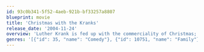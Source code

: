 ```yaml
---
id: 93c0b341-5f52-4aeb-921b-bf33257a8807
blueprint: movie
title: 'Christmas with the Kranks'
release_date: '2004-11-24'
overview: 'Luther Krank is fed up with the commerciality of Christmas; he decides to skip the holiday and go on a vacation with his wife instead. But when his daughter decides at the last minute to come home, he must put together a holiday celebration.'
genres: '[{"id": 35, "name": "Comedy"}, {"id": 10751, "name": "Family"}]'
---
```

